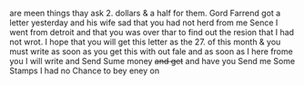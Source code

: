 are meen things  thay ask 2. dollars & a half for them. Gord Farrend got a letter yesterday and his wife sad that you had not herd from me Sence I went from detroit and that you was over thar to find out the resion that I had not wrot. I hope that you will get this letter as the 27. of this month & you must write as soon as you get this with out fale and as soon as I here frome you I will write and Send Sume money ~~and get~~ and have you Send me Some Stamps I had no Chance to bey eney on